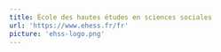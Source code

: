 ```yaml
---
title: École des hautes études en sciences sociales
url: 'https://www.ehess.fr/fr'
picture: 'ehss-logo.png'
---
```

